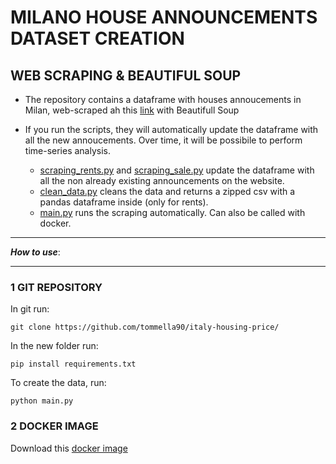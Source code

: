 # MILANO HOUSE ANNOUNCEMENTS DATASET CREATION 
## WEB SCRAPING & BEAUTIFUL SOUP
 - The repository contains a dataframe with houses annoucements in Milan, web-scraped ah this [link](https://www.immobiliare.it/vendita-case/milano/?criterio=rilevanza) with Beautifull Soup

- If you run the scripts, they will automatically update the dataframe with all the new annoucements. 
Over time, it will be possibile to perform time-series analysis. 

  - [scraping_rents.py](https://github.com/tommella90/italy-house-pricing/blob/main/scraping_rents.py) and [scraping_sale.py](https://github.com/tommella90/italy-house-pricing/blob/main/scraping_sale.py) update the dataframe with all the non already existing announcements on the website. 
  - [clean_data.py](https://github.com/tommella90/milano-housing-price/blob/main/clean_data.py) cleans the data and returns a zipped csv with a pandas dataframe inside (only for rents). 
  - [main.py](https://github.com/tommella90/milano-housing-price/blob/main/clean_data.py) runs the scraping automatically. Can also be called with docker. 

____________________________________
***How to use***:
____________________________________
### 1 GIT REPOSITORY
In git run:
```
git clone https://github.com/tommella90/italy-housing-price/
```
In the new folder run:
```
pip install requirements.txt
```
To create the data, run:
```
python main.py
```

### 2 DOCKER IMAGE
Download this [docker image](https://hub.docker.com/repository/docker/tommella90/milano-housing/general) 


